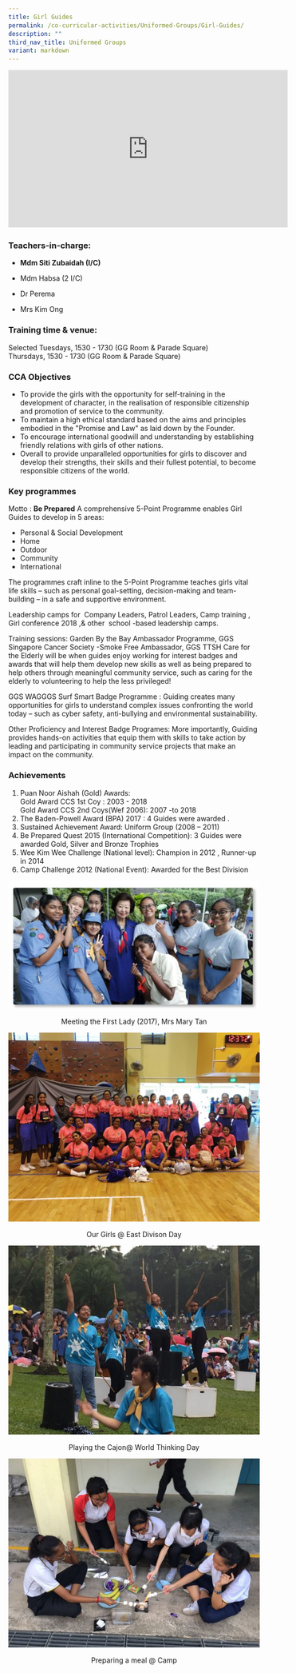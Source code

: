 ```yaml
---
title: Girl Guides
permalink: /co-curricular-activities/Uniformed-Groups/Girl-Guides/
description: ""
third_nav_title: Uniformed Groups
variant: markdown
---
```

<iframe width="560" height="315" src="https://www.youtube.com/embed/HwQDReN2CUA" title="YouTube video player" frameborder="0" allow="accelerometer; autoplay; clipboard-write; encrypted-media; gyroscope; picture-in-picture" allowfullscreen=""></iframe>

### Teachers-in-charge: 

*   **Mdm Siti Zubaidah (I/C)**  
    
*   Mdm Habsa (2 I/C)
    
*   Dr Perema
    
*   Mrs Kim Ong

  

### Training time &amp; venue:

  

Selected Tuesdays, 1530 - 1730 (GG Room &amp; Parade Square)  
Thursdays, 1530 - 1730 (GG Room &amp; Parade Square)

  

### CCA Objectives

  
*   To provide the girls with the opportunity for self-training in the development of character, in the realisation of responsible citizenship and promotion of service to the community.
*   To maintain a high ethical standard based on the aims and principles embodied in the "Promise and Law" as laid down by the Founder.
*   To encourage international goodwill and understanding by establishing friendly relations with girls of other nations.
*   Overall to provide unparalleled opportunities for girls to discover and develop their strengths, their skills and their fullest potential, to become responsible citizens of the world.

###   Key programmes

  
Motto :&nbsp;**Be Prepared**&nbsp;A comprehensive 5-Point Programme enables Girl Guides to develop in 5 areas:

  
*   Personal &amp; Social Development
*   Home
*   Outdoor
*   Community
*   International

  
The programmes craft inline to the 5-Point Programme teaches girls vital life skills – such as personal goal-setting, decision-making and team-building – in a safe and supportive environment.  
  
Leadership camps for&nbsp; Company Leaders, Patrol Leaders, Camp training , Girl conference 2018 ,&amp; other&nbsp; school -based leadership camps.  
  
Training sessions: Garden By the Bay Ambassador Programme, GGS Singapore Cancer Society -Smoke Free Ambassador, GGS TTSH Care for the Elderly will be when guides enjoy working for interest badges and awards that will help them develop new skills as well as being prepared to help others through meaningful community service, such as caring for the elderly to volunteering to help the less privileged!  
  
GGS WAGGGS Surf Smart Badge Programme : Guiding creates many opportunities for girls to understand complex issues confronting the world today – such as cyber safety, anti-bullying and environmental sustainability.  
  
Other Proficiency and Interest Badge Programes: More importantly, Guiding provides hands-on activities that equip them with skills to take action by leading and participating in community service projects that make an impact on the community.  
  

###   Achievements

  

1.  Puan Noor Aishah (Gold) Awards:  
    Gold Award CCS 1st Coy : 2003 - 2018&nbsp; &nbsp; &nbsp;  
    Gold Award CCS 2nd Coys(Wef 2006): 2007 -to 2018
2.  The Baden-Powell Award (BPA) 2017 : 4 Guides were awarded .
3.  Sustained Achievement Award: Uniform Group (2008 – 2011)
4.  Be Prepared Quest 2015 (International Competition): 3 Guides were awarded Gold, Silver and Bronze Trophies
5.  Wee Kim Wee Challenge (National level): Champion in 2012 , Runner-up in 2014
6.  Camp Challenge 2012 (National Event): Awarded for the Best Division

![](/images/Meeting%20the%20First%20Lady-600x305.jpeg)
<center>Meeting the First Lady (2017), Mrs Mary Tan</center>

![](/images/East%20Divison%20Day-600x450.jpeg)
<center>Our Girls @ East Divison Day</center>

![](/images/Playing%20the%20Cajon@-WTD-600x450.jpeg)
<center>Playing the Cajon@ World Thinking Day</center>

![](/images/Preparing%20a%20meal%20at%20Camp-600x450.jpeg)
<center>Preparing a meal @ Camp</center>